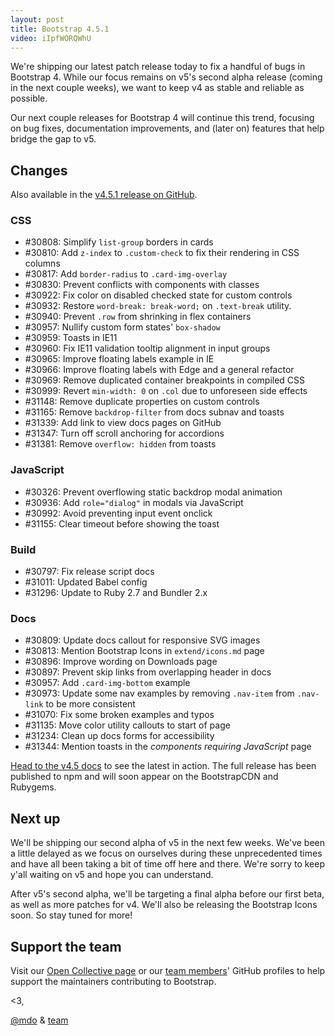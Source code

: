 ```yaml
---
layout: post
title: Bootstrap 4.5.1
video: iIpfWORQWhU
---
```


We're shipping our latest patch release today to fix a handful of bugs in Bootstrap 4. While our focus remains on v5's second alpha release (coming in the next couple weeks), we want to keep v4 as stable and reliable as possible.

Our next couple releases for Bootstrap 4 will continue this trend, focusing on bug fixes, documentation improvements, and (later on) features that help bridge the gap to v5.

## Changes

Also available in the [v4.5.1 release on GitHub](https://github.com/twbs/bootstrap/releases/tag/v4.5.1).

### CSS

- #30808: Simplify `list-group` borders in cards
- #30810: Add `z-index` to `.custom-check` to fix their rendering in CSS columns
- #30817: Add `border-radius` to `.card-img-overlay`
- #30830: Prevent conflicts with components with classes
- #30922: Fix color on disabled checked state for custom controls
- #30932: Restore `word-break: break-word;` on `.text-break` utility.
- #30940: Prevent `.row` from shrinking in flex containers
- #30957: Nullify custom form states' `box-shadow`
- #30959: Toasts in IE11
- #30960: Fix IE11 validation tooltip alignment in input groups
- #30965: Improve floating labels example in IE
- #30966: Improve floating labels with Edge and a general refactor
- #30969: Remove duplicated container breakpoints in compiled CSS
- #30999: Revert `min-width: 0` on `.col` due to unforeseen side effects
- #31148: Remove duplicate properties on custom controls
- #31165: Remove `backdrop-filter` from docs subnav and toasts
- #31339: Add link to view docs pages on GitHub
- #31347: Turn off scroll anchoring for accordions
- #31381: Remove `overflow: hidden` from toasts

### JavaScript

- #30326: Prevent overflowing static backdrop modal animation
- #30936: Add `role="dialog"` in modals via JavaScript
- #30992: Avoid preventing input event onclick
- #31155: Clear timeout before showing the toast

### Build

- #30797: Fix release script docs
- #31011: Updated Babel config
- #31296: Update to Ruby 2.7 and Bundler 2.x

### Docs

- #30809: Update docs callout for responsive SVG images
- #30813: Mention Bootstrap Icons in `extend/icons.md` page
- #30896: Improve wording on Downloads page
- #30897: Prevent skip links from overlapping header in docs
- #30957: Add `.card-img-bottom` example
- #30973: Update some nav examples by removing `.nav-item` from `.nav-link` to be more consistent
- #31070: Fix some broken examples and typos
- #31135: Move color utility callouts to start of page
- #31234: Clean up docs forms for accessibility
- #31344: Mention toasts in the _components requiring JavaScript_ page

[Head to the v4.5 docs](https://getbootstrap.com/docs/4.5/) to see the latest in action. The full release has been published to npm and will soon appear on the BootstrapCDN and Rubygems.

## Next up

We'll be shipping our second alpha of v5 in the next few weeks. We've been a little delayed as we focus on ourselves during these unprecedented times and have all been taking a bit of time off here and there. We're sorry to keep y'all waiting on v5 and hope you can understand.

After v5's second alpha, we'll be targeting a final alpha before our first beta, as well as more patches for v4. We'll also be releasing the Bootstrap Icons soon. So stay tuned for more!

## Support the team

Visit our [Open Collective page](https://opencollective.com/bootstrap) or our [team members](https://github.com/orgs/twbs/people)' GitHub profiles to help support the maintainers contributing to Bootstrap.

<3,<br>

[@mdo](https://github.com/mdo) & [team](https://github.com/twbs)
